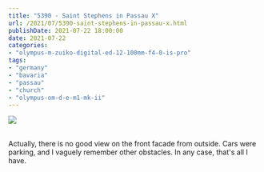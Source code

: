```yaml
---
title: "5390 - Saint Stephens in Passau X"
url: /2021/07/5390-saint-stephens-in-passau-x.html
publishDate: 2021-07-22 18:00:00
date: 2021-07-22
categories:
- "olympus-m-zuiko-digital-ed-12-100mm-f4-0-is-pro"
tags:
- "germany"
- "bavaria"
- "passau"
- "church"
- "olympus-om-d-e-m1-mk-ii"
---
```

<div class="container">
<div class="center"><a target="_blank" href="https://d25zfm9zpd7gm5.cloudfront.net/1200x1200/2019/20190620_153119_lr.jpg"><img class="webfeedsFeaturedVisual" src="https://d25zfm9zpd7gm5.cloudfront.net/0600x0600/2019/20190620_153119_lr.jpg" /></a></div>
</div>
<br />

Actually, there is no good view on the front facade from
outside. Cars were parking, and I vaguely remember other
obstacles. In any case, that's all I have.

